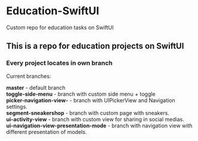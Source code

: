 # Education-SwiftUI
Custom repo for education tasks on SwiftUI


## This is a repo for education projects on SwiftUI 
### Every project locates in own branch

Current branches: 

**master** - default branch
<br> **toggle-side-menu** - branch with custom side menu + toggle
<br> **picker-navigation-view-** - branch with UIPickerView and Navigation settings.
<br> **segment-sneakershop** - branch with custom page with sneakers.
<br> **ui-activity-view** - branch with custom view for sharing in social medias.
<br> **ui-navigation-view-presentation-mode** - branch with navigation view with different presentation of models.
